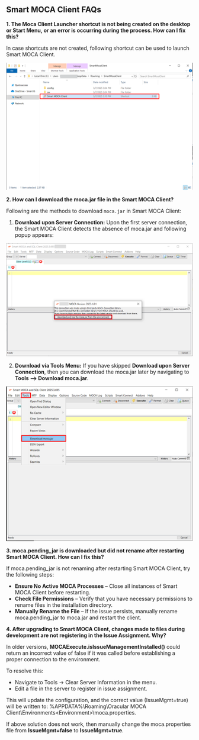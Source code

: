 ## Smart MOCA Client FAQs

**1. The Moca Client Launcher shortcut is not being created on the desktop or Start Menu, or an error is occurring during the process. How can I fix this?**

In case shortcuts are not created, following shortcut can be used to launch Smart MOCA Client.

![](./.attachments/run026.png)


**2. How can I download the moca.jar file in the Smart MOCA Client?**

Following are the methods to download `moca.jar` in Smart MOCA Client:

1. **Download upon Server Connection:** Upon the first server connection, the Smart MOCA Client detects the absence of moca.jar and following popup appears:

  ![](./.attachments/run015.png)

2. **Download via Tools Menu:** If you have skipped **Download upon Server Connection**, then you can download the moca.jar later by navigating to **Tools --> Download moca.jar**.

  ![](./.attachments/run021.png)

**3. moca.pending_jar is downloaded but did not rename after restarting Smart MOCA Client. How can I fix this?**

If moca.pending_jar is not renaming after restarting Smart MOCA Client, try the following steps:

- **Ensure No Active MOCA Processes** – Close all instances of Smart MOCA Client before restarting.
- **Check File Permissions** – Verify that you have necessary permissions to rename files in the installation directory.
- **Manually Rename the File** – If the issue persists, manually rename moca.pending_jar to moca.jar and restart the client.

**4. After upgrading to Smart MOCA Client, changes made to files during development are not registering in the Issue Assignment. Why?**

In older versions, **MOCAExecute.isIssueManagementInstalled()** could return an incorrect value of false if it was called before establishing a proper connection to the environment.

To resolve this:

- Navigate to Tools → Clear Server Information in the menu.
- Edit a file in the server to register in issue assignment.

This will update the configuration, and the correct value (IssueMgmt=true) will be written to:
%APPDATA%\Roaming\Oracular MOCA Client\Environments\<Environment>\moca.properties.

If above solution does not work, then manually change the moca.properties file from **IssueMgmt=false** to **IssueMgmt=true**.




